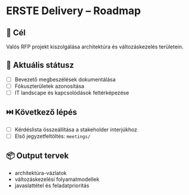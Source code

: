 # ERSTE Delivery – Roadmap

## 🎯 Cél
Valós RFP projekt kiszolgálása architektúra és változáskezelés területein.

## 📍 Aktuális státusz
- [ ] Bevezető megbeszélések dokumentálása
- [ ] Fókuszterületek azonosítása
- [ ] IT landscape és kapcsolódások feltérképezése

## ⏭️ Következő lépés
- [ ] Kérdéslista összeállítása a stakeholder interjúkhoz
- [ ] Első jegyzetfeltöltés: `meetings/`

## 📦 Output tervek
- architektúra-vázlatok
- változáskezelési folyamatmodellek
- javaslattétel és feladatprioritás
